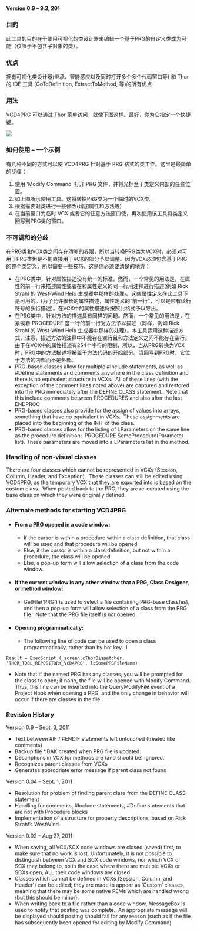 ﻿#### Version 0.9 – 9.3, 201

### 目的

此工具的目的在于使用可视化的类设计器来编辑一个基于PRG的自定义类成为可能（仅限于不包含子对象的类）。

### 优点

拥有可视化类设计器(继承、智能感应以及同时打开多个多个代码窗口等) 和 Thor 的 IDE 工具 (GoToDefinition, ExtractToMethod, 等)的所有优点

### 用法

VCD4PRG 可以通过 Thor 菜单访问，就像下图这样。最好，你为它指定一个快捷键。

![](Images/VCD4PRG_image_2.png)

### **如何使用 – 一个示例**

有几种不同的方式可以使 VCD4PRG 针对基于 PRG 格式的类工作。这里是最简单的步骤：

1.  使用 ‘Modify Command’ 打开 PRG 文件，并将光标至于类定义内部的任意位置。
2.  如上图所示使用工具。这将转换PRG类为一个临时的VCX类。
3.  根据需要对类进行一些修改(增加属性和方法等)
4.  在当前窗口为临时 VCX 或者它的任意方法窗口使，再次使用该工具将类定义回写到PRG类的窗口。

### 不可调和的分歧

在PRG类和VCX类之间存在清晰的界限，所以当转换PRG类为VCX时，必须对可用于PRG类但是不能直接用于VCX的部分予以调整。因为VCX必须包含基于PRG的整个类定义，所以需要一些技巧，这是你必须要清楚的地方：

*   在PRG类中，针对属性描述没有统一的标准。然而，一个常见的用法是，在属性的前一行来描述属性或者在和属性定义的同一行用注释进行描述(例如 Rick Strahl 的 West-Wind Help 生成器中那样的处理)。这些属性定义在此工具下是可用的。(为了允许很长的属性描述，属性定义的“前一行”，可以是带有续行符号的多行描述)。在VCX中的属性描述将按照此格式予以导出。
*   在PRG类中，针对方法的描述具有同样的问题。然而，一个常见的用法是，在紧挨着 PROCEDURE 这一行的前一行对方法予以描述（同样，例如 Rick Strahl 的 West-Wind Help 生成器中那样的处理）。本工具适用这种描述方式，注意，描述方法的注释中不能存在空行且和方法定义之间不能存在空行。由于在VCX中的属性描述有254个字符的限制，所以，当从PRG转换为VCX时，PRG中的方法描述将被置于方法代码的开始部分。当回写到PRG时，它位于方法的内部而不是外部。
*   PRG-based classes allow for multiple #Include statements, as well as #Define statements and comments anywhere in the class definition and there is no equivalent structure in VCXs.  All of these lines (with the exception of the comment lines noted above) are captured and restored into the PRG immediately after the DEFINE CLASS statement.  Note that this include comments between PROCEDURES and also after the last ENDPROC
*   PRG-based classes also provide for the assign of values into arrays, something that have no equivalent in VCXs.  These assignments are placed into the beginning of the INIT of the class.
*   PRG-based classes allow for the listing of LParameters on the same line as the procedure definition:  PROCEDURE SomeProcedure(Parameter-list). These parameters are moved into a LParameters list in the method.

### Handling of non-visual classes

There are four classes which cannot be represented in VCXs (Session, Column, Header, and Exception).  These classes can still be edited using VCD4PRG, as the temporary VCX that they are exported into is based on the custom class.  When posted back to the PRG, they are re-created using the base class on which they were originally defined.

### Alternate methods for starting VCD4PRG

*   #### From a PRG opened in a code window:

    *   If the cursor is within a procedure within a class definition, that class will be used and that procedure will be opened
    *   Else, if the cursor is within a class definition, but not within a procedure, the class will be opened.
    *   Else, a pop-up form will allow selection of a class from the code window.
*   #### If the current window is any other window that a PRG, Class Designer, or method window:

    *   GetFile(‘PRG’) is used to select a file containing PRG-base class(es), and then a pop-up form will allow selection of a class from the PRG file.  Note that the PRG file itself is _not_ opened.
*   #### Opening programmatically:

    *   The following line of code can be used to open a class programmatically, rather than by hot key.  I

```foxpro
Result = ExecScript (_screen.cThorDispatcher, 'THOR_TOOL_REPOSITORY_VCD4PRG', lcSomePRGFileName)
```


*   Note that if the named PRG has any classes, you will be prompted for the class to open; if none, the file will be opened with Modify Command. Thus, this line can be inserted into the QueryModifyFile event of a Project Hook when opening a PRG, and the only change in behavior will occur if there are classes in the file.

### Revision History

Version 0.9 – Sept. 3, 2011

*   Text between #IF / #ENDIF statements left untouched (treated like comments)
*   Backup file *.BAK created when PRG file is updated.
*   Descriptions in VCX for methods are (and should be) ignored.
*   Recognizes parent classes from VCXs
*   Generates appropriate error message if parent class not found

Version 0.04 – Sept. 1, 2011

*   Resolution for problem of finding parent class from the DEFINE CLASS statement
*   Handling for comments, #Include statements, #Define statements that are not with Procedure blocks
*   Implementation of a structure for property descriptions, based on Rick Strahl’s WestWind

Version 0.02 – Aug 27, 2011

*   When saving, all VCX/SCX code windows are closed (saved) first, to make sure that no work is lost. Unfortunately, it is not possible to distinguish between VCX and SCX code windows, nor which VCX or SCX they belong to, so in the case where there are multiple VCXs or SCXs open, ALL their code windows are closed.
*   Classes which cannot be defined in VCXs (Session, Column, and Header') can be edited; they are made to appear as ‘Custom’ classes, meaning that there may be some native PEMs which are handled wrong (but this should be minor). 
*   When writing back to a file rather than a code window, MessageBox is used to notify that posting was complete.  An appropriate message will be displayed should posting should fail for any reason (such as if the file has subsequently been opened for editing by Modify Command)
